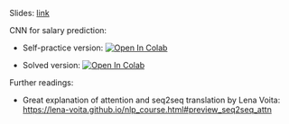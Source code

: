 Slides:
[link](https://github.com/girafe-ai/natural-language-processing/blob/master/week03_machine_translation/MSAI_NLP_f21_lect103_Machine_Tranlation.pdf)

CNN for salary prediction:

* Self-practice version:
[![Open In Colab](https://colab.research.google.com/assets/colab-badge.svg)](https://colab.research.google.com/github/girafe-ai/natural-language-processing/blob/master/week03_machine_translation/practice1_03_seq2seq_nmt_and_tensorboard.ipynb)

* Solved version:
[![Open In Colab](https://colab.research.google.com/assets/colab-badge.svg)](https://colab.research.google.com/github/girafe-ai/natural-language-processing/blob/master/week03_machine_translation/practice1_03_seq2seq_nmt_and_tensorboard__completed.ipynb)


Further readings:

* Great explanation of attention and seq2seq translation by Lena Voita: https://lena-voita.github.io/nlp_course.html#preview_seq2seq_attn